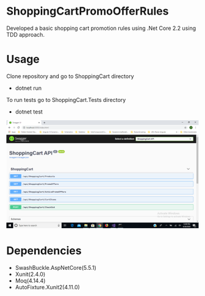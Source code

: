# ShoppingCartPromoOfferRules
Developed a basic shopping cart promotion rules using .Net Core 2.2 using TDD approach.

# Usage
Clone repository and go to ShoppingCart directory

- dotnet run

To run tests go to ShoppingCart.Tests directory

- dotnet test

![alt tag](https://raw.githubusercontent.com/akshayakdash/ShoppingCartPromoOfferRules/Development/ShoppingCart/demo.png)

# Dependencies
 - SwashBuckle.AspNetCore(5.5.1)
 - Xunit(2.4.0)
 - Moq(4.14.4)
 - AutoFixture.Xunit2(4.11.0)
